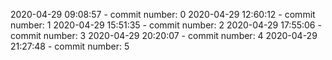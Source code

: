 2020-04-29 09:08:57 - commit number: 0
2020-04-29 12:60:12 - commit number: 1
2020-04-29 15:51:35 - commit number: 2
2020-04-29 17:55:06 - commit number: 3
2020-04-29 20:20:07 - commit number: 4
2020-04-29 21:27:48 - commit number: 5
